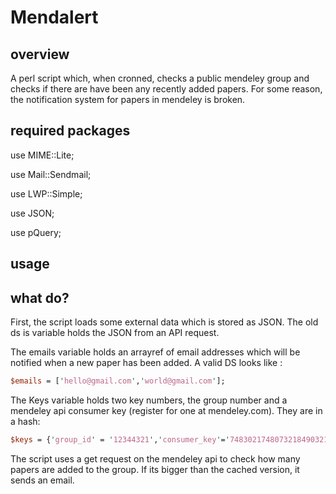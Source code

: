 Mendalert
=========

overview
--------
A perl script which, when cronned, checks a public mendeley group and checks if there are have been
any recently added papers. For some reason, the notification system for papers in mendeley is broken.

required packages
-----------------
use MIME::Lite;

use Mail::Sendmail;

use LWP::Simple;

use JSON;

use pQuery;


usage
-----


what do?
--------

First, the script loads some external data which is stored as JSON. The old ds is variable holds 
the JSON from an API request.

The emails variable holds an arrayref of email addresses which will be notified when a new paper has been
added. A valid DS looks like :

```perl
$emails = ['hello@gmail.com','world@gmail.com'];
```   

The Keys variable holds two key numbers, the group number and a mendeley api consumer key (register for 
one at mendeley.com). They are in a hash:

```perl
$keys = {'group_id' = '12344321','consumer_key'='74830217480732184903217489032174809321' };
```

The script uses a get request on the mendeley api to check how many papers are added to the group.
If its bigger than the cached version, it sends an email. 
